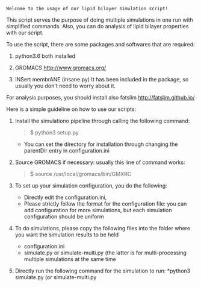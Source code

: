 	Welcome to the usage of our lipid bilayer simulation script! 

This script serves the purpose of doing multiple simulations in one run with simplified commands. Also, you can do analysis of lipid bilayer properties with our script. 

To use the script, there are some packages and softwares that are required:

1. python3.6 both installed

2. GROMACS
    http://www.gromacs.org/

3. INSert membrANE (insane.py)
It has been included in the package, so usually you don't need to worry about it.

For analysis purposes, you should install also fatslim
http://fatslim.github.io/

Here is a simple guideline on how to use our scripts:

1. Install the simulationo pipeline through calling the following command:
	> $ python3 setup.py
	* You can set the directory for installation through changing the parentDir entry in configuration.ini

2. Source GROMACS if necessary: usually this line of command works:
	> $ source /usr/local/gromacs/bin/GMXRC

3. To set up your simulation configuration, you do the following:
    * Directly edit the configuration.ini, 
    * Please strictly follow the format for the configuration file: you can add configuration for more simulations, but each simulation configuration should be uniform

4. To do simulations, please copy the following files into the folder where you want the simulation results to be held
	* configuration.ini
	* simulate.py or simulate-multi.py (the latter is for multi-processing multiple simulations at the same time

5. Directly run the following command for the simulation to run:
	*python3 simulate.py (or simulate-multi.py

